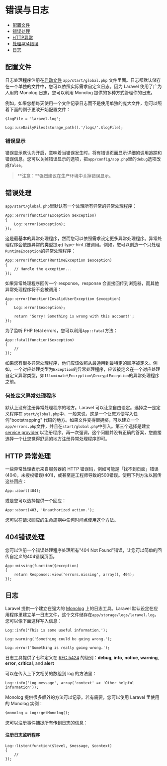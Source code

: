 # 错误与日志

- [配置文件](#configuration)
- [错误处理](#handling-errors)
- [HTTP异常](#http-exceptions)
- [处理404错误](#handling-404-errors)
- [日志](#logging)

<a name="configuration"></a>
## 配置文件

日志处理程序注册在[启动文件](/docs/lifecycle#start-files) `app/start/global.php` 文件里面。日志都默认储存在一个单独的文件中，您可以依照实际需求自定义日志。因为 Laravel 使用了广为人用的 Monolog 日志，您可以利用 Monolog 提供的多种方式管理你的日志。

例如，如果您想每天使用一个文件记录日志而不是使用单独的庞大文件，您可以照着下面的例子更改开始配置文件：

	$logFile = 'laravel.log';

	Log::useDailyFiles(storage_path().'/logs/'.$logFile);

### 错误显示

错误显示默认为开启，意味着当错误发生时，将有错误页面显示详细的调用追踪和错误信息。您可以关掉错误显示的选项，把`app/config/app.php`里的`debug`选项改成`false`。

> **注意：**强烈建议在生产环境中关掉错误显示。

<a name="handling-errors"></a>
## 错误处理

`app/start/global.php`里默认有一个处理所有异常的异常处理程序：

	App::error(function(Exception $exception)
	{
		Log::error($exception);
	});

这是最基本的异常处理程序，然而您可以依照需求设定更多异常处理程序。异常处理程序会依照异常的类型提示( type-hint )被调用。例如，您可以创造一个只处理`RuntimeException`的异常处理程序：

	App::error(function(RuntimeException $exception)
	{
		// Handle the exception...
	});

如果异常处理程序回传一个 response，response 会直接回传到浏览器，而其他异常处理程序将不会被调用：

	App::error(function(InvalidUserException $exception)
	{
		Log::error($exception);

		return 'Sorry! Something is wrong with this account!';
	});

为了监听 PHP fetal errors，您可以利用`App::fatal`方法：

	App::fatal(function($exception)
	{
		//
	});

如果您有很多异常处理程序，他们应该依照从最通用到最特定的顺序被定义。例如，一个对应处理类型为`Exception`的异常处理程序，应该被定义在一个对应处理自定义异常类型，如`Illuminate\Encryption\DecryptException`的异常处理程序之前。

### 何处定义异常处理程序

默认上没有注册异常处理程序的地方。Laravel 可以让您自由设定。选择之一是定义程序在 `start/global.php`中，一般来说，这是一个让您方便写入任何"bootstrapping" 代码的地方。如果文件变得很拥挤，可以建立一个 `app/errors.php`文件，并且在`start/global.php`中引入。第三个选择是建立 [service provider](/docs/ioc#service-providers) 以注册程序。再一次强调，这个问题并没有正确的答案，您直接选择一个让您觉得舒适的地方注册异常处理程序即可。

<a name="http-exceptions"></a>
## HTTP 异常处理

一些异常处理表示来自服务器的 HTTP 错误码，例如可能是「找不到页面」错误(404)，未授权错误(401)，或甚至是工程师导致的500错误。使用下列方法以回传这些回应：

	App::abort(404);

或是您可以选择提供一个回应：

	App::abort(403, 'Unauthorized action.');

您可以在请求回应的生命周期中任何时间点使用这个方法。

<a name="handling-404-errors"></a>
## 404错误处理

您可以注册一个错误处理程序处理所有"404 Not Found"错误，让您可以简单的回传自定义的404错误页面。

	App::missing(function($exception)
	{
		return Response::view('errors.missing', array(), 404);
	});

<a name="logging"></a>
## 日志

Laravel 提供一个建立在强大的 [Monolog](http://github.com/seldaek/monolog) 上的日志工具。Laravel 默认设定在应用程序里建立单一日志文件，这个文件储存在`app/storage/logs/laravel.log`。	您可以像下面这样写入信息：

	Log::info('This is some useful information.');

	Log::warning('Something could be going wrong.');

	Log::error('Something is really going wrong.');

日志工具提供了七种定义在 [RFC 5424](http://tools.ietf.org/html/rfc5424) 的级别：**debug**, **info**, **notice**, **warning**, **error**, **critical**, and **alert**

可以在传入上下文相关的数组到 log 的方法里：

	Log::info('Log message', array('context' => 'Other helpful information'));

Monolog 提供很多额外的方法可以记录。若有需要，您可以使用 Laravel 里使用的 Monolog 实例：

	$monolog = Log::getMonolog();

您可以注册事件捕捉所有传到日志的信息：

#### 注册日志监听程序

	Log::listen(function($level, $message, $context)
	{
		//
	});
